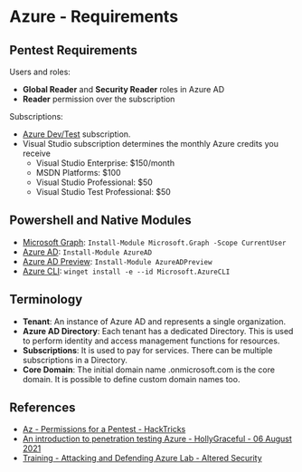 # Azure - Requirements

## Pentest Requirements

Users and roles:
* **Global Reader** and **Security Reader** roles in Azure AD
* **Reader** permission over the subscription

Subscriptions:
* [Azure Dev/Test](https://azure.microsoft.com/en-us/pricing/offers/dev-test) subscription.
* Visual Studio subscription determines the monthly Azure credits you receive
    * Visual Studio Enterprise: $150/month
    * MSDN Platforms: $100
    * Visual Studio Professional: $50
    * Visual Studio Test Professional: $50

## Powershell and Native Modules

* [Microsoft Graph](https://learn.microsoft.com/en-us/powershell/microsoftgraph/installation?view=graph-powershell-1.0): `Install-Module Microsoft.Graph -Scope CurrentUser`
* [Azure AD](https://learn.microsoft.com/fr-fr/powershell/azure/active-directory/install-adv2?view=azureadps-2.0): `Install-Module AzureAD`
* [Azure AD Preview](https://learn.microsoft.com/fr-fr/powershell/azure/active-directory/install-adv2?view=azureadps-2.0): `Install-Module AzureADPreview`
* [Azure CLI](https://learn.microsoft.com/fr-fr/cli/azure/install-azure-cli-windows?tabs=winget): `winget install -e --id Microsoft.AzureCLI`


## Terminology

* **Tenant**: An instance of Azure AD and represents a single organization.
* **Azure AD Directory**: Each tenant has a dedicated Directory. This is used to perform identity and access management functions for resources.
* **Subscriptions**: It is used to pay for services. There can be multiple subscriptions in a Directory.
* **Core Domain**: The initial domain name <tenant>.onmicrosoft.com is the core domain. It is possible to define custom domain names too.


## References

* [Az - Permissions for a Pentest - HackTricks](https://cloud.hacktricks.xyz/pentesting-cloud/azure-security/az-permissions-for-a-pentest)
* [An introduction to penetration testing Azure - HollyGraceful - 06 August 2021](https://akimbocore.com/article/introduction-to-pentesting-azure/)
* [Training - Attacking and Defending Azure Lab - Altered Security](https://www.alteredsecurity.com/azureadlab)